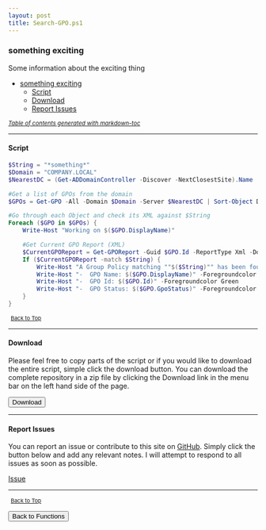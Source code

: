 ```yaml
---
layout: post
title: Search-GPO.ps1
---
```


### something exciting

Some information about the exciting thing

- [something exciting](#something-exciting)
  - [Script](#script)
  - [Download](#download)
  - [Report Issues](#report-issues)

<small><i><a href='http://ecotrust-canada.github.io/markdown-toc/'>Table of contents generated with markdown-toc</a></i></small>

---

#### Script

```powershell
$String = "*something*"
$Domain = "COMPANY.LOCAL"
$NearestDC = (Get-ADDomainController -Discover -NextClosestSite).Name

#Get a list of GPOs from the domain
$GPOs = Get-GPO -All -Domain $Domain -Server $NearestDC | Sort-Object DisplayName

#Go through each Object and check its XML against $String
Foreach ($GPO in $GPOs) {
    Write-Host "Working on $($GPO.DisplayName)"

    #Get Current GPO Report (XML)
    $CurrentGPOReport = Get-GPOReport -Guid $GPO.Id -ReportType Xml -Domain $Domain -Server $NearestDC
    If ($CurrentGPOReport -match $String) {
        Write-Host "A Group Policy matching ""$($String)"" has been found:" -Foregroundcolor Green
        Write-Host "-  GPO Name: $($GPO.DisplayName)" -Foregroundcolor Green
        Write-Host "-  GPO Id: $($GPO.Id)" -Foregroundcolor Green
        Write-Host "-  GPO Status: $($GPO.GpoStatus)" -Foregroundcolor Green
    }
}
```

<span style="font-size:11px;"><a href="#"><i class="fas fa-caret-up" aria-hidden="true" style="color: white; margin-right:5px;"></i>Back to Top</a></span>

---

#### Download

Please feel free to copy parts of the script or if you would like to download the entire script, simple click the download button. You can download the complete repository in a zip file by clicking the Download link in the menu bar on the left hand side of the page.

<button class="btn" type="submit" onclick="window.open('/PowerShell/functions/activeDirectory/Search-GPO.ps1')">
    <i class="fa fa-cloud-download-alt">
    </i>
        Download
</button>

---

#### Report Issues

You can report an issue or contribute to this site on <a href="https://github.com/BanterBoy/scripts-blog/issues">GitHub</a>. Simply click the button below and add any relevant notes. I will attempt to respond to all issues as soon as possible.

<!-- Place this tag where you want the button to render. -->

<a class="github-button" href="https://github.com/BanterBoy/scripts-blog/issues/new?title=Search-GPO.ps1&body=There is a problem with this function. Please find details below." data-show-count="true" aria-label="Issue BanterBoy/scripts-blog on GitHub">Issue</a>

---

<span style="font-size:11px;"><a href="#"><i class="fas fa-caret-up" aria-hidden="true" style="color: white; margin-right:5px;"></i>Back to Top</a></span>

<a href="/menu/_pages/functions.html">
    <button class="btn">
        <i class='fas fa-reply'>
        </i>
            Back to Functions
    </button>
</a>

[1]: http://ecotrust-canada.github.io/markdown-toc
[2]: https://github.com/googlearchive/code-prettify
